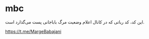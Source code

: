 # mbc
این کد، کد رباتی که در کانال اعلام وضعیت مرگ باباجانی پست می‌گذارد است.

https://t.me/MargeBabajani
